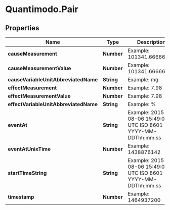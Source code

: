 # Quantimodo.Pair

## Properties
Name | Type | Description | Notes
------------ | ------------- | ------------- | -------------
**causeMeasurement** | **Number** | Example: 101341.66666667 | 
**causeMeasurementValue** | **Number** | Example: 101341.66666667 | 
**causeVariableUnitAbbreviatedName** | **String** | Example: mg | 
**effectMeasurement** | **Number** | Example: 7.98 | 
**effectMeasurementValue** | **Number** | Example: 7.98 | 
**effectVariableUnitAbbreviatedName** | **String** | Example: % | 
**eventAt** | **String** | Example: 2015-08-06 15:49:02 UTC ISO 8601 YYYY-MM-DDThh:mm:ss | [optional] 
**eventAtUnixTime** | **Number** | Example: 1438876142 | [optional] 
**startTimeString** | **String** | Example: 2015-08-06 15:49:02 UTC ISO 8601 YYYY-MM-DDThh:mm:ss | [optional] 
**timestamp** | **Number** | Example: 1464937200 | 


